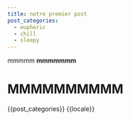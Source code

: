 ```yaml
---
title: notre premier post
post_categories:
  - euphoric
  - chill
  - sleepy
---
```

mmmmm
**mmmmmmm**

# **MMMMMMMMMM**
{{post_categories}}
{{locale}}
